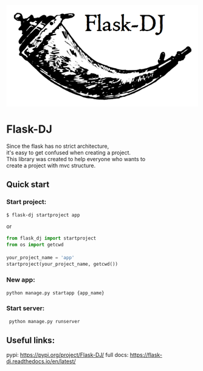 ![image](docs/_static/flask-dj_logo.png)


# Flask-DJ
 
 Since the flask has no strict architecture, <br>
it's easy to get confused when creating a project.<br>
This library was created to help everyone who wants to <br>
create a project with mvc structure.<br>
 
 ## Quick start
 ### Start project:
 
 ```shell script
$ flask-dj startproject app
```

or

 ```python
from flask_dj import startproject
from os import getcwd

your_project_name = 'app'
startproject(your_project_name, getcwd())
```
 ### New app:
 
   ```shell script
 python manage.py startapp {app_name}
```

### Start server:

```shell script
 python manage.py runserver
```
 
 ## Useful links:
 pypi: https://pypi.org/project/Flask-DJ/
 full docs: https://flask-dj.readthedocs.io/en/latest/
